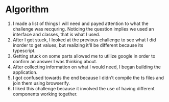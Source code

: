 # Algorithm
1. I made a list of things I will need and payed attention to what the challenge was recquring. Noticing the question implies we used an interface and classes, that is what I used. 
2. After I got stuck, I looked at the previous challenge to see what I did inorder to get values, but realizing it'll be different because its typescript. 
3. Getting stuck on some parts allowed me to utilize google in order to confirm an answer I was thinking about.
4. After collecting information on what I would need, I began building the application. 
5. I got confused towards the end because I didn't compile the ts files and join them using browserify.
6. I liked this challenge because it involved the use of having different components working together.